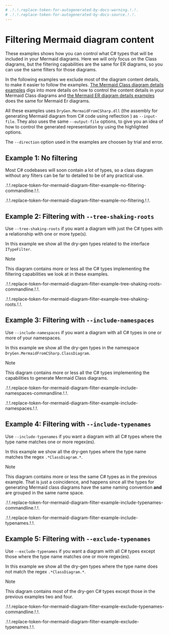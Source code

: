 ```yaml
---
# .!.!.replace-token-for-autogenerated-by-docs-warning.!.!.
# .!.!.replace-token-for-autogenerated-by-docs-source.!.!.
---
```

# Filtering Mermaid diagram content
These examples shows how you can control what C# types that will be included in your Mermaid diagrams.
Here we will only focus on the Class diagrams, but the filtering capabilities are the same for ER diagrams, so you can use the same filters for those diagrams.

In the following examples we exclude most of the diagram content details, to make it easier to follow the examples.
[The Mermaid Class diagram details examples](./mermaid-class-diagram-details.md) digs into more details on how to control the content details in your Mermaid Class diagrams and
[the Mermaid ER diagram details examples](./mermaid-er-diagram-details.md) does the same for Mermaid Er diagrams.

All these examples uses `DryGen.MermaidFromCSharp.dll` (the assembly for generating Mermaid diagram from C# code using reflection ) as `--input-file`.
They also uses the same `--output-file` options, to give you an idea of how to control the generated representation by using the highlighted options.

The `--direction` option used in the examples are choosen by trial and error.

## Example 1: No filtering

Most C# codebases will soon contain a lot of types, so a class diagram without any filters can be far to detailed to be of any practical use.

.!.!.replace-token-for-mermaid-diagram-filter-example-no-filtering-commandline.!.!.

.!.!.replace-token-for-mermaid-diagram-filter-example-no-filtering.!.!.

## Example 2: Filtering with `--tree-shaking-roots`

Use `--tree-shaking-roots` if you want a diagram with just the C# types with a relationship with one or more type(s).
 
In this example we show all the dry-gen types related to the interface `ITypeFilter`.

>[!NOTE]
>This diagram contains more or less all the C# types implementing the filtering capabilities we look at in these examples.

.!.!.replace-token-for-mermaid-diagram-filter-example-tree-shaking-roots-commandline.!.!.

.!.!.replace-token-for-mermaid-diagram-filter-example-tree-shaking-roots.!.!.

## Example 3: Filtering with `--include-namespaces`

Use `--include-namespaces` if you want a diagram with all C# types in one or more of your namespaces.

In this example we show all the dry-gen types in the namespace `DryGen.MermaidFromCSharp.ClassDiagram`.

>[!NOTE]
>This diagram contains more or less all the C# types implementing the capabilities to generate Mermaid Class diagrams.

.!.!.replace-token-for-mermaid-diagram-filter-example-include-namespaces-commandline.!.!.

.!.!.replace-token-for-mermaid-diagram-filter-example-include-namespaces.!.!.

## Example 4: Filtering with `--include-typenames`

Use `--include-typenames` if you want a diagram with all C# types where the type name matches one or more regex(es).

In this example we show all the dry-gen types where the type name matches the regex `.*ClassDiagram.*`.

>[!NOTE]
>This diagram contains more or less the same C# types as in the previous example. That is just a coincidence, and happens since all the types for generating Mermaid class diagrams have the same naming convention **and** are grouped in the same name space.

.!.!.replace-token-for-mermaid-diagram-filter-example-include-typenames-commandline.!.!.

.!.!.replace-token-for-mermaid-diagram-filter-example-include-typenames.!.!.

## Example 5: Filtering with `--exclude-typenames`

Use `--exclude-typenames` if you want a diagram with all C# types except those where the type name matches one or more regex(es).

In this example we show all the dry-gen types where the type name does not match the regex `.*ClassDiagram.*`.

>[!NOTE]
>This diagram contains most of the dry-gen C# types except those in the previous examples two and four.

.!.!.replace-token-for-mermaid-diagram-filter-example-exclude-typenames-commandline.!.!.

.!.!.replace-token-for-mermaid-diagram-filter-example-exclude-typenames.!.!.